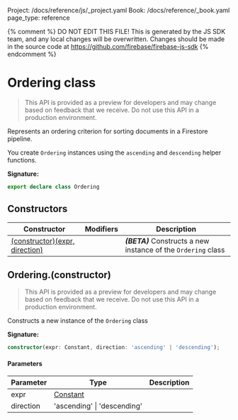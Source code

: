 Project: /docs/reference/js/_project.yaml
Book: /docs/reference/_book.yaml
page_type: reference

{% comment %}
DO NOT EDIT THIS FILE!
This is generated by the JS SDK team, and any local changes will be
overwritten. Changes should be made in the source code at
https://github.com/firebase/firebase-js-sdk
{% endcomment %}

# Ordering class
> This API is provided as a preview for developers and may change based on feedback that we receive. Do not use this API in a production environment.
> 

Represents an ordering criterion for sorting documents in a Firestore pipeline.

You create `Ordering` instances using the `ascending` and `descending` helper functions.

<b>Signature:</b>

```typescript
export declare class Ordering 
```

## Constructors

|  Constructor | Modifiers | Description |
|  --- | --- | --- |
|  [(constructor)(expr, direction)](./firestore_lite.ordering.md#orderingconstructor) |  | <b><i>(BETA)</i></b> Constructs a new instance of the <code>Ordering</code> class |

## Ordering.(constructor)

> This API is provided as a preview for developers and may change based on feedback that we receive. Do not use this API in a production environment.
> 

Constructs a new instance of the `Ordering` class

<b>Signature:</b>

```typescript
constructor(expr: Constant, direction: 'ascending' | 'descending');
```

#### Parameters

|  Parameter | Type | Description |
|  --- | --- | --- |
|  expr | [Constant](./firestore_lite.constant.md#constant_class) |  |
|  direction | 'ascending' \| 'descending' |  |


